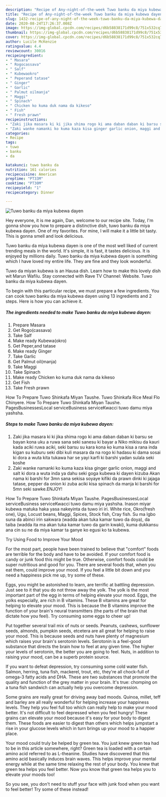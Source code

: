 ```yaml
---
description: "Recipe of Any-night-of-the-week Tuwo banku da miya kubewa dayen"
title: "Recipe of Any-night-of-the-week Tuwo banku da miya kubewa dayen"
slug: 1432-recipe-of-any-night-of-the-week-tuwo-banku-da-miya-kubewa-dayen
date: 2020-08-24T17:26:37.008Z
image: https://img-global.cpcdn.com/recipes/d6b58838171d99c8/751x532cq70/tuwo-banku-da-miya-kubewa-dayen-recipe-main-photo.jpg
thumbnail: https://img-global.cpcdn.com/recipes/d6b58838171d99c8/751x532cq70/tuwo-banku-da-miya-kubewa-dayen-recipe-main-photo.jpg
cover: https://img-global.cpcdn.com/recipes/d6b58838171d99c8/751x532cq70/tuwo-banku-da-miya-kubewa-dayen-recipe-main-photo.jpg
author: Lucile McKenzie
ratingvalue: 4.4
reviewcount: 30016
recipeingredient:
- " Masara"
- " Rogocassava"
- " Salf"
- " Kubewaokro"
- " Peperand tatase"
- " Ginger"
- " Garlic"
- " Palmut oilmanja"
- " Maggi"
- " Spinach"
- " Chicken ko kuma duk nama da kikeso"
- " Fish"
- " Fresh prawn"
recipeinstructions:
- "Zaki jika masara ki ki jika shima rogo ki ama daban daban ki barsu se bayan kona uku a ruwa sana seki sanesu ki bayar a Niko mikisu da kauri kada aciki ruwa aciki, seki barsu su kara kona ko kuma kisa a rana inda kigan su kuburu seki dibi kuli masara da na rogo ki hadasu ki dama sosai ki dora a wuta kita tukawa har se yayi karfi ki barshi yadan sulala seki koshe"
- "Zaki wanke namanki ko kuma kaza kisa ginger garlic onion, maggi and salt ki dora a wuta inda ya dahu seki goga kubewa ki dayen kizuba Akan nama ki barshi for 3mn sana sekisa soyaye kifiki da prawn dinki ki jajaga tatase, pepper da onion ki zuba aciki kisa spinach da manja ki barshi for 5mn seki sawke.ENJOY!"
categories:
- Recipe
tags:
- tuwo
- banku
- da

katakunci: tuwo banku da 
nutrition: 161 calories
recipecuisine: American
preptime: "PT33M"
cooktime: "PT30M"
recipeyield: "1"
recipecategory: Dinner

---
```



![Tuwo banku da miya kubewa dayen](https://img-global.cpcdn.com/recipes/d6b58838171d99c8/751x532cq70/tuwo-banku-da-miya-kubewa-dayen-recipe-main-photo.jpg)

Hey everyone, it is me again, Dan, welcome to our recipe site. Today, I'm gonna show you how to prepare a distinctive dish, tuwo banku da miya kubewa dayen. One of my favorites. For mine, I will make it a little bit tasty. This is gonna smell and look delicious.

Tuwo banku da miya kubewa dayen is one of the most well liked of current trending meals in the world. It's simple, it is fast, it tastes delicious. It is enjoyed by millions daily. Tuwo banku da miya kubewa dayen is something which I have loved my entire life. They are fine and they look wonderful.

Tuwo da miyan kubewa is an Hausa dish. Learn how to make this lovely dish wit Marun Wafilu. Stay connected with Rave TV Channel: Website. Tuwo banku da miya kubewa dayen.


To begin with this particular recipe, we must prepare a few ingredients. You can cook tuwo banku da miya kubewa dayen using 13 ingredients and 2 steps. Here is how you can achieve it.

<!--inarticleads1-->

##### The ingredients needed to make Tuwo banku da miya kubewa dayen:

1. Prepare  Masara
1. Get  Rogo(cassava)
1. Take  Salf
1. Make ready  Kubewa(okro)
1. Get  Peper,and tatase
1. Make ready  Ginger
1. Take  Garlic
1. Get  Palmut oil(manja)
1. Take  Maggi
1. Take  Spinach
1. Make ready  Chicken ko kuma duk nama da kikeso
1. Get  Fish
1. Take  Fresh prawn


How To Prepare Tuwo Shinkafa Miyan Taushe. Tuwo Shinkafa Rice Meal Flo Chinyere. How To Prepare Tuwo Shinkafa Miyan Taushe. PagesBusinessesLocal serviceBusiness serviceKwacci tuwo damu miya yashsha. 

<!--inarticleads2-->

##### Steps to make Tuwo banku da miya kubewa dayen:

1. Zaki jika masara ki ki jika shima rogo ki ama daban daban ki barsu se bayan kona uku a ruwa sana seki sanesu ki bayar a Niko mikisu da kauri kada aciki ruwa aciki, seki barsu su kara kona ko kuma kisa a rana inda kigan su kuburu seki dibi kuli masara da na rogo ki hadasu ki dama sosai ki dora a wuta kita tukawa har se yayi karfi ki barshi yadan sulala seki koshe
1. Zaki wanke namanki ko kuma kaza kisa ginger garlic onion, maggi and salt ki dora a wuta inda ya dahu seki goga kubewa ki dayen kizuba Akan nama ki barshi for 3mn sana sekisa soyaye kifiki da prawn dinki ki jajaga tatase, pepper da onion ki zuba aciki kisa spinach da manja ki barshi for 5mn seki sawke.ENJOY!


How To Prepare Tuwo Shinkafa Miyan Taushe. PagesBusinessesLocal serviceBusiness serviceKwacci tuwo damu miya yashsha. Inason miyar kubewa matuka haka yasa nakeyinta da tuwo iri iri. White rice, Okro(fresh one), Ugu, Locust beans, Maggi, Spices, Stock fish, Cray fish. Su ma Igbo suna da abinci irin sakwara (wadda akan tuka kamar tuwo da doya), da taiba (wadda ita ma akan tuka kamar tuwo da garin kwaki), kuma dukkansu ana cin su ne da miya kamar ta ganye ko egusi ko ta kubewa. 

Try Using Food to Improve Your Mood


For the most part, people have been trained to believe that "comfort" foods are terrible for the body and have to be avoided. If your comfort food is candy or junk food this might be true. Otherwise, comfort foods could be super nutritious and good for you. There are several foods that, when you eat them, could improve your mood. If you feel a little bit down and you need a happiness pick me up, try some of these.

Eggs, you might be astonished to learn, are terrific at battling depression. Just see to it that you do not throw away the yolk. The yolk is the most important part of the egg in terms of helping elevate your mood. Eggs, the yolks especially, are rich in B vitamins. These B vitamins are great for helping to elevate your mood. This is because the B vitamins improve the function of your brain's neural transmitters (the parts of the brain that dictate how you feel). Try consuming some eggs to cheer up!

Put together several trail mix of nuts or seeds. Peanuts, cashews, sunflower seeds, almonds, pumpkin seeds, etcetera are all great for helping to raise your mood. This is because seeds and nuts have plenty of magnesium which raises your brain's serotonin levels. Serotonin is a feel-good substance that directs the brain how to feel at any given time. The higher your levels of serotonin, the better you are going to feel. Nuts, in addition to raising your mood, can be a superb protein source.

If you want to defeat depression, try consuming some cold water fish. Salmon, herring, tuna fish, mackerel, trout, etc, they're all chock-full of omega-3 fatty acids and DHA. These are two substances that promote the quality and function of the grey matter in your brain. It's true: chomping on a tuna fish sandwich can actually help you overcome depression. 

Some grains are really great for driving away bad moods. Quinoa, millet, teff and barley are all really wonderful for helping increase your happiness levels. They help you feel full too which can really help to make your mood better. It's not difficult to feel depressed when you feel hungry! These grains can elevate your mood because it's easy for your body to digest them. These foods are easier to digest than others which helps jumpstart a rise in your glucose levels which in turn brings up your mood to a happier place.

Your mood could truly be helped by green tea. You just knew green tea had to be in this article somewhere, right? Green tea is loaded with a certain amino acid referred to as L-theanine. Studies have discovered that this amino acid basically induces brain waves. This helps improve your mental energy while at the same time relaxing the rest of your body. You knew that green tea helps you feel better. Now you know that green tea helps you to elevate your moods too!

So you see, you don't need to stuff your face with junk food when you want to feel better! Try some of these instead!

